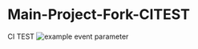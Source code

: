 # Main-Project-Fork-CITEST
CI TEST
![example event parameter](https://github.com/github/docs/actions/workflows/main.yml/badge.svg?event=push)
